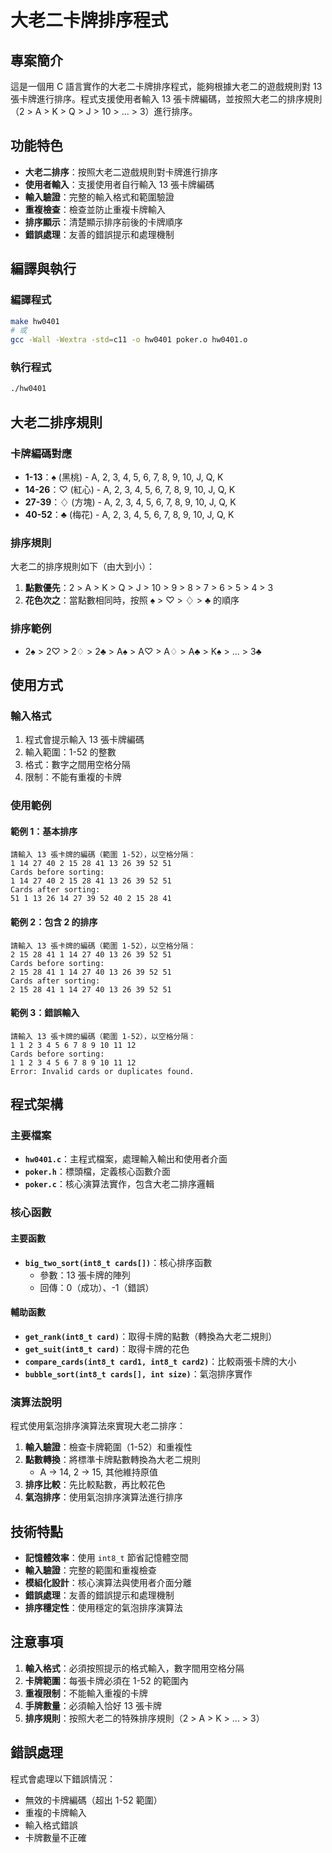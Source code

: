 # 大老二卡牌排序程式

## 專案簡介

這是一個用 C 語言實作的大老二卡牌排序程式，能夠根據大老二的遊戲規則對 13 張卡牌進行排序。程式支援使用者輸入 13 張卡牌編碼，並按照大老二的排序規則（2 > A > K > Q > J > 10 > ... > 3）進行排序。

## 功能特色

- **大老二排序**：按照大老二遊戲規則對卡牌進行排序
- **使用者輸入**：支援使用者自行輸入 13 張卡牌編碼
- **輸入驗證**：完整的輸入格式和範圍驗證
- **重複檢查**：檢查並防止重複卡牌輸入
- **排序顯示**：清楚顯示排序前後的卡牌順序
- **錯誤處理**：友善的錯誤提示和處理機制

## 編譯與執行

### 編譯程式
```bash
make hw0401
# 或
gcc -Wall -Wextra -std=c11 -o hw0401 poker.o hw0401.o
```

### 執行程式
```bash
./hw0401
```

## 大老二排序規則

### 卡牌編碼對應
- **1-13**：♠ (黑桃) - A, 2, 3, 4, 5, 6, 7, 8, 9, 10, J, Q, K
- **14-26**：♡ (紅心) - A, 2, 3, 4, 5, 6, 7, 8, 9, 10, J, Q, K
- **27-39**：♢ (方塊) - A, 2, 3, 4, 5, 6, 7, 8, 9, 10, J, Q, K
- **40-52**：♣ (梅花) - A, 2, 3, 4, 5, 6, 7, 8, 9, 10, J, Q, K

### 排序規則
大老二的排序規則如下（由大到小）：
1. **點數優先**：2 > A > K > Q > J > 10 > 9 > 8 > 7 > 6 > 5 > 4 > 3
2. **花色次之**：當點數相同時，按照 ♠ > ♡ > ♢ > ♣ 的順序

### 排序範例
- 2♠ > 2♡ > 2♢ > 2♣ > A♠ > A♡ > A♢ > A♣ > K♠ > ... > 3♣

## 使用方式

### 輸入格式
1. 程式會提示輸入 13 張卡牌編碼
2. 輸入範圍：1-52 的整數
3. 格式：數字之間用空格分隔
4. 限制：不能有重複的卡牌

### 使用範例

#### 範例 1：基本排序
```
請輸入 13 張卡牌的編碼（範圍 1-52），以空格分隔：
1 14 27 40 2 15 28 41 13 26 39 52 51
Cards before sorting:
1 14 27 40 2 15 28 41 13 26 39 52 51 
Cards after sorting:
51 1 13 26 14 27 39 52 40 2 15 28 41 
```

#### 範例 2：包含 2 的排序
```
請輸入 13 張卡牌的編碼（範圍 1-52），以空格分隔：
2 15 28 41 1 14 27 40 13 26 39 52 51
Cards before sorting:
2 15 28 41 1 14 27 40 13 26 39 52 51 
Cards after sorting:
2 15 28 41 1 14 27 40 13 26 39 52 51 
```

#### 範例 3：錯誤輸入
```
請輸入 13 張卡牌的編碼（範圍 1-52），以空格分隔：
1 1 2 3 4 5 6 7 8 9 10 11 12
Cards before sorting:
1 1 2 3 4 5 6 7 8 9 10 11 12 
Error: Invalid cards or duplicates found.
```

## 程式架構

### 主要檔案
- **`hw0401.c`**：主程式檔案，處理輸入輸出和使用者介面
- **`poker.h`**：標頭檔，定義核心函數介面
- **`poker.c`**：核心演算法實作，包含大老二排序邏輯

### 核心函數

#### 主要函數
- **`big_two_sort(int8_t cards[])`**：核心排序函數
  - 參數：13 張卡牌的陣列
  - 回傳：0（成功）、-1（錯誤）

#### 輔助函數
- **`get_rank(int8_t card)`**：取得卡牌的點數（轉換為大老二規則）
- **`get_suit(int8_t card)`**：取得卡牌的花色
- **`compare_cards(int8_t card1, int8_t card2)`**：比較兩張卡牌的大小
- **`bubble_sort(int8_t cards[], int size)`**：氣泡排序實作

### 演算法說明

程式使用氣泡排序演算法來實現大老二排序：

1. **輸入驗證**：檢查卡牌範圍（1-52）和重複性
2. **點數轉換**：將標準卡牌點數轉換為大老二規則
   - A → 14, 2 → 15, 其他維持原值
3. **排序比較**：先比較點數，再比較花色
4. **氣泡排序**：使用氣泡排序演算法進行排序

## 技術特點

- **記憶體效率**：使用 `int8_t` 節省記憶體空間
- **輸入驗證**：完整的範圍和重複檢查
- **模組化設計**：核心演算法與使用者介面分離
- **錯誤處理**：友善的錯誤提示和處理機制
- **排序穩定性**：使用穩定的氣泡排序演算法

## 注意事項

1. **輸入格式**：必須按照提示的格式輸入，數字間用空格分隔
2. **卡牌範圍**：每張卡牌必須在 1-52 的範圍內
3. **重複限制**：不能輸入重複的卡牌
4. **手牌數量**：必須輸入恰好 13 張卡牌
5. **排序規則**：按照大老二的特殊排序規則（2 > A > K > ... > 3）

## 錯誤處理

程式會處理以下錯誤情況：
- 無效的卡牌編碼（超出 1-52 範圍）
- 重複的卡牌輸入
- 輸入格式錯誤
- 卡牌數量不正確

